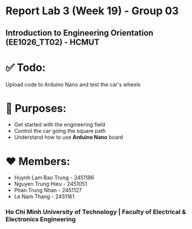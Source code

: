 Report Lab 3 (Week 19) - Group 03
=================================
Introduction to Engineering Orientation (EE1026_TT02) - HCMUT
---------------------------------------
# ✅ Todo: 
Upload code to Arduino Nano and test the car's wheels

# 📝 Purposes: 
- Get started with the engineering field
- Control the car going the square path
- Understand how to use **Arduino Nano** board

# ❤️ Members:
- Huynh Lam Bao Trung - 2451186
- Nguyen Trung Hieu - 2451051
- Phan Trung Nhan - 2451127
- Le Nam Thang - 2451161

### **Ho Chi Minh University of Technology | Faculty of Electrical & Electronics Engineering**
